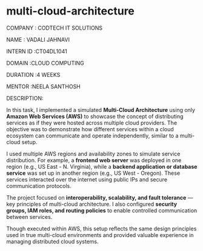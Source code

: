 # multi-cloud-architecture
COMPANY : CODTECH IT SOLUTIONS

NAME : VADALI JAHNAVI

INTERN ID :CT04DL1041

DOMAIN :CLOUD COMPUTING

DURATION :4 WEEKS

MENTOR :NEELA SANTHOSH

DESCRIPTION:


In this task, I implemented a simulated **Multi-Cloud Architecture** using only **Amazon Web Services (AWS)** to showcase the concept of distributing services as if they were hosted across multiple cloud providers. The objective was to demonstrate how different services within a cloud ecosystem can communicate and operate independently, similar to a multi-cloud setup.

I used multiple AWS regions and availability zones to simulate service distribution. For example, a **frontend web server** was deployed in one region (e.g., US East - N. Virginia), while a **backend application or database service** was set up in another region (e.g., US West - Oregon). These services interacted over the internet using public IPs and secure communication protocols.

The project focused on **interoperability, scalability, and fault tolerance** — key principles of multi-cloud architecture. I also configured **security groups, IAM roles, and routing policies** to enable controlled communication between services.

Though executed within AWS, this setup reflects the same design principles used in true multi-cloud environments and provided valuable experience in managing distributed cloud systems.

